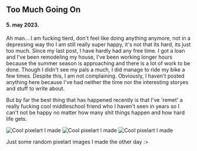 ## Too Much Going On

#### 5. may 2023.

Ah man... I am fucking tierd, don't feel like doing anything anymore, not in a depressing way tho I am still really super happy, it's not that its hard, its just too much. Since my last post, I have hardly had any free time. I got a loan and I've been remodeling my house, I've been working longer hours because the summer season is approaching and there is a lot of work to be done. Though I didn't see my pals a much, I did manage to ride my bike a few times. Despite this, I am not complaining. Obviously, I haven't posted anything here because I've had neither the time nor the interesting storyes and stuff to write about.

But by far the best thing that has happened recently is that I've 'remet' a really fucking cool middleschool friend who I haven't seen in years so I can't not be happy no matter how many shit things happen and how hard life gets.

![Cool pixelart I made](assets/images/diary/fufu_dark.png)
![Cool pixelart I made](assets/images/diary/buhu.png)
![Cool pixelart I made](assets/images/diary/happy_pumpkin.png)

Just some random pixelart images I made the other day :>
